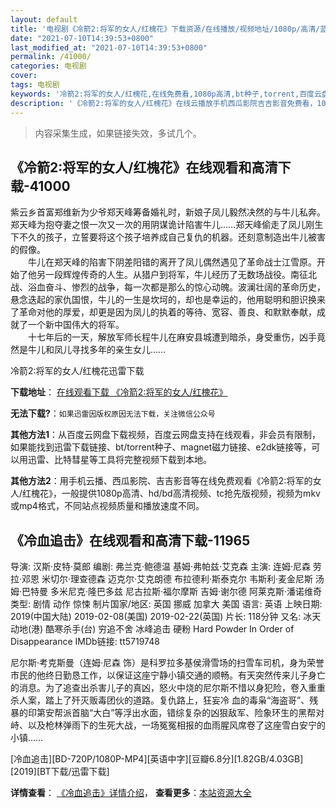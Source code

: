 ```yaml
---
layout: default
title: '电视剧《冷箭2:将军的女人/红槐花》下载资源/在线播放/视频地址/1080p/高清/蓝光'
date: "2021-07-10T14:39:53+0800"
last_modified_at: "2021-07-10T14:39:53+0800"
permalink: /41000/
categories: 电视剧
cover:
tags: 电视剧
keywords: '冷箭2:将军的女人/红槐花,在线免费看,1080p高清,bt种子,torrent,百度云盘,magnet,磁力链,迅雷下载资源'
description: '《冷箭2:将军的女人/红槐花》在线云播放手机西瓜影院吉吉影音免费看，1080p高清bd/hd未删减完整版和tc抢先枪版，mkv/mp4格式，附带bt/torrent种子、magnet/磁力链、百度云盘、网盘资源迅雷下载链接'
---
```


>内容采集生成，如果链接失效，多试几个。


## 《冷箭2:将军的女人/红槐花》在线观看和高清下载-41000

紫云乡首富郑维新为少爷郑天峰筹备婚礼时，新娘子凤儿毅然决然的与牛儿私奔。郑天峰为抱夺妻之恨一次又一次的用阴谋诡计陷害牛儿&hellip;…郑天峰偷走了凤儿刚生下不久的孩子，立誓要将这个孩子培养成自己复仇的机器。还刻意制造出牛儿被害的假像。<br />　　牛儿在郑天峰的陷害下阴差阳错的离开了凤儿偶然遇见了革命战士江雪原。开始了他另一段辉煌传奇的人生。从猎户到将军，牛儿经历了无数场战役。南征北战、浴血奋斗、惨烈的战争，每一次都是那么的惊心动魄。波澜壮阔的革命历史，悬念迭起的家仇国恨，牛儿的一生是坎坷的，却也是幸运的，他用聪明和胆识换来了革命对他的厚爱，却更是因为凤儿的执着的等待、宽容、善良、和默默奉献，成就了一个新中国伟大的将军。<br />　　十七年后的一天，解放军师长程牛儿在麻安县城遭到暗杀，身受重伤，凶手竟然是牛儿和凤儿寻找多年的亲生女儿&hellip;…


冷箭2:将军的女人/红槐花迅雷下载

**下载地址**： [在线观看下载 《冷箭2:将军的女人/红槐花》](https://www.993dy.com//vod-detail-id-11321.html) 


**无法下载?**：`如果迅雷因版权原因无法下载，关注微信公众号 `

**其他方法1**：从百度云网盘下载视频，百度云网盘支持在线观看，非会员有限制，如果能找到迅雷下载链接、bt/torrent种子、magnet磁力链接、e2dk链接等，可以用迅雷、比特彗星等工具将完整视频下载到本地。

**其他方法2**：用手机云播、西瓜影院、吉吉影音等在线免费观看《冷箭2:将军的女人/红槐花》，一般提供1080p高清、hd/bd高清视频、tc抢先版视频，视频为mkv或mp4格式，不同站点视频质量和播放速度不同。


## 《冷血追击》在线观看和高清下载-11965

导演: 汉斯·皮特·莫郎 编剧: 弗兰克·鲍德温 基姆·弗帕兹·艾克森 主演: 连姆·尼森 劳拉·邓恩 米切尔·理查德森 迈克尔·艾克朗德 布拉德利·斯泰克尔 韦斯利·麦金尼斯 汤姆·巴特曼 多米尼克·隆巴多兹 尼古拉斯·福尔摩斯 吉姆·谢尔德 阿莱克斯·潘诺维奇 类型: 剧情 动作 惊悚 制片国家/地区: 英国 挪威 加拿大 美国 语言: 英语 上映日期: 2019(中国大陆) 2019-02-08(美国) 2019-02-22(英国) 片长: 118分钟 又名: 冰天动地(港) 酷寒杀手(台) 穷追不舍 冰峰追击 硬粉 Hard Powder In Order of Disappearance IMDb链接: tt5719748

尼尔斯·考克斯曼（连姆·尼森 饰）是科罗拉多基侯滑雪场的扫雪车司机，身为荣誉市民的他终日勤恳工作，以保证这座宁静小镇交通的顺畅。有天突然传来儿子身亡的消息。为了追查出杀害儿子的真凶，怒火中烧的尼尔斯不惜以身犯险，卷入重重杀人案，踏上了歼灭贩毒团伙的道路。复仇路上，狂妄冷 血的毒枭“海盗哥”、残暴的印第安帮派首脑“大白”等浮出水面，错综复杂的凶狠敌军、险象环生的黑帮对峙、以及枪林弹雨下的生死大战，一场冤冤相报的血雨腥风席卷了这座雪白安宁的小镇……


[冷血追击][BD-720P/1080P-MP4][英语中字][豆瓣6.8分][1.82GB/4.03GB][2019][BT下载/迅雷下载]

**详情查看**： [《冷血追击》详情介绍](/movie/11965/)， **查看更多**：[本站资源大全](/movie/t/all/)

